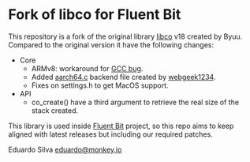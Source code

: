 # Fork of libco for Fluent Bit

This repository is a fork of the original library [libco](https://byuu.org/library/libco/) v18 created by Byuu. Compared to the original version it have the following changes:

- Core
  - ARMv8: workaround for [GCC bug](https://gcc.gnu.org/bugzilla/show_bug.cgi?id=90907).
  - Added [aarch64.c](aarch64.c) backend file created by [webgeek1234](https://github.com/webgeek1234).
  - Fixes on settings.h to get MacOS support.
- API
  - co_create() have a third argument to retrieve the real size of the stack created.

This library is used inside [Fluent Bit](http://github.com/fluent/fluent-bit) project, so this repo aims to keep aligned with latest releases but including our required patches.

Eduardo Silva <eduardo@monkey.io>
